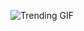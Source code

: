 
<!-- GIF_SECTION -->
![Trending GIF](https://media3.giphy.com/media/v1.Y2lkPThiYjIxNzcybnR3enhkc2h2dGZqanQ1OG84bHlxNTl5bWFkenhlM3M3OGw1bXFlZiZlcD12MV9naWZzX3NlYXJjaCZjdD1n/DPGX0o6YqNwbVC4sB1/giphy.gif)
<!-- END_GIF_SECTION -->
